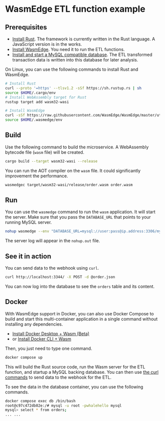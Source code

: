 # WasmEdge ETL function example

## Prerequisites

* [Install Rust](https://www.rust-lang.org/tools/install). The framework is currently written in the Rust language. A JavaScript version is in the works.
* [Install WasmEdge](https://wasmedge.org/book/en/quick_start/install.html). You need it to run the ETL functions.
* [Install and start a MySQL compatible database](https://dev.mysql.com/doc/mysql-installation-excerpt/8.0/en/). The ETL transformed transaction data is written into this database for later analysis.

On Linux, you can use the following commands to install Rust and WasmEdge.

```bash
# Install Rust
curl --proto '=https' --tlsv1.2 -sSf https://sh.rustup.rs | sh
source $HOME/.cargo/env
# Install WebAssembly target for Rust
rustup target add wasm32-wasi

# Install WasmEdge
curl -sSf https://raw.githubusercontent.com/WasmEdge/WasmEdge/master/utils/install.sh | bash -s -- -e all
source $HOME/.wasmedge/env
```

## Build

Use the following command to build the microservice. A WebAssembly bytecode file (`wasm` file) will be created.

```bash
cargo build --target wasm32-wasi --release
```

You can run the AOT compiler on the `wasm` file. It could significantly improvement the performance.

```bash
wasmedgec target/wasm32-wasi/release/order.wasm order.wasm
```

## Run

You can use the `wasmedge` command to run the `wasm` application. It will start the server. Make sure that you pass the `DATABASE_URL` that points to your running MySQL server.

```bash
nohup wasmedge --env "DATABASE_URL=mysql://user:pass@ip.address:3306/mysql" order.wasm 2>&1 &
```

The server log will appear in the `nohup.out` file.

## See it in action

You can send data to the webhook using `curl`.

```bash
curl http://localhost:3344/ -X POST -d @order.json
```

You can now log into the database to see the `orders` table and its content.

## Docker

With WasmEdge support in Docker, you can also use Docker Compose to build and start this multi-container application in a single command without installing any dependencies.

* [Install Docker Desktop + Wasm (Beta)](https://docs.docker.com/desktop/wasm/)
* or [Install Docker CLI + Wasm](https://github.com/chris-crone/wasm-day-na-22/tree/main/server)

Then, you just need to type one command.

```bash
docker compose up
```

This will build the Rust source code, run the Wasm server for the ETL function, and startup a MySQL backing database. You can then use [the curl commands](#see-it-in-action) to send data to the webhook for the ETL.

To see the data in the database container, you can use the following commands.

```bash
docker compose exec db /bin/bash 
root@c97c472db02e:/# mysql -u root -pwhalehello mysql
mysql> select * from orders;
... ...
```
